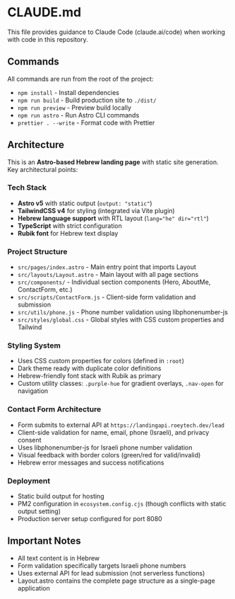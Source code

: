 # CLAUDE.md

This file provides guidance to Claude Code (claude.ai/code) when working with code in this repository.

## Commands

All commands are run from the root of the project:

- `npm install` - Install dependencies
- `npm run build` - Build production site to `./dist/`
- `npm run preview` - Preview build locally
- `npm run astro` - Run Astro CLI commands
- `prettier . --write` - Format code with Prettier

## Architecture

This is an **Astro-based Hebrew landing page** with static site generation. Key architectural points:

### Tech Stack
- **Astro v5** with static output (`output: "static"`)
- **TailwindCSS v4** for styling (integrated via Vite plugin)
- **Hebrew language support** with RTL layout (`lang="he" dir="rtl"`)
- **TypeScript** with strict configuration
- **Rubik font** for Hebrew text display

### Project Structure
- `src/pages/index.astro` - Main entry point that imports Layout
- `src/layouts/Layout.astro` - Main layout with all page sections
- `src/components/` - Individual section components (Hero, AboutMe, ContactForm, etc.)
- `src/scripts/ContactForm.js` - Client-side form validation and submission
- `src/utils/phone.js` - Phone number validation using libphonenumber-js
- `src/styles/global.css` - Global styles with CSS custom properties and Tailwind

### Styling System
- Uses CSS custom properties for colors (defined in `:root`)
- Dark theme ready with duplicate color definitions
- Hebrew-friendly font stack with Rubik as primary
- Custom utility classes: `.purple-hue` for gradient overlays, `.nav-open` for navigation

### Contact Form Architecture
- Form submits to external API at `https://landingapi.roeytech.dev/lead`
- Client-side validation for name, email, phone (Israeli), and privacy consent
- Uses libphonenumber-js for Israeli phone number validation
- Visual feedback with border colors (green/red for valid/invalid)
- Hebrew error messages and success notifications

### Deployment
- Static build output for hosting
- PM2 configuration in `ecosystem.config.cjs` (though conflicts with static output setting)
- Production server setup configured for port 8080

## Important Notes
- All text content is in Hebrew
- Form validation specifically targets Israeli phone numbers
- Uses external API for lead submission (not serverless functions)
- Layout.astro contains the complete page structure as a single-page application